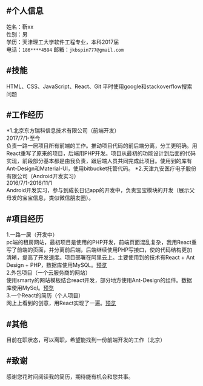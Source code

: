 #个人信息
----
姓名：靳xx<br>
性别：男<br>
学历：天津理工大学软件工程专业，本科2017届<br>
电话：`186****4594` 邮箱：`jkbspin777@gmail.com`<br>

#技能
----
HTML、CSS、JavaScript、React、Git
平时使用google和stackoverflow搜索问题

#工作经历
----
*1.北京东方瑞科信息技术有限公司（前端开发）<br>2017/7/1-至今<br>负责一路一居项目所有前端的工作。推动项目代码的前后端分离，分工更明确。用React重写了原来的项目，后端用PHP开发。项目从最初的功能设计到后面的代码实现，前段部分基本都是由我负责，跟后端人员共同完成此项目。使用到的库有Ant-Design和Material-UI，使用bitbucket托管代码。
*2.天津九安医疗电子股份有限公司（Android开发实习）<br>2016/7/1-2016/11/1<br>Android开发实习，参与到成长日记app的开发中，负责宝宝模块的开发（展示父母发的宝宝信息，类似微信朋友圈）。

#项目经历
----
1.一路一居（开发中）<br>
pc端的租房网站，最初项目是使用的PHP开发，前端页面混乱复杂，我用React重写了前端的页面，并分离前后端，后端继续使用PHP写接口，使的代码结构更加清晰，提高了开发速度。项目部署在阿里云上。主要使用到的技术有React + Ant Design + PHP，数据库使用MySQL。[预览](http://www.yiluyiju.com/)<br>
2.外包项目（一个云服务商的网站）<br>
使用smarty的网站模板结合react开发，部分地方使用Ant-Design的组件。数据库使用MySql。[预览](http://www.cnix.com.cn/)<br>
3.一个React的简历（个人项目）<br>
网上上看到的创意，用React实现了一遍。[预览](https://spinjkb.github.io/resume/build/index.html)

#其他
----
目前在职状态，可以离职，希望能找到一份前端开发的工作（北京）

#致谢
----
感谢您花时间阅读我的简历，期待能有机会和您共事。

